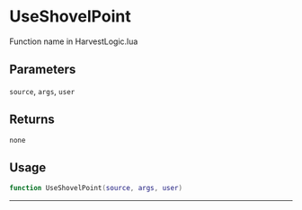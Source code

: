 # UseShovelPoint
Function name in HarvestLogic.lua
## Parameters
`source`, `args`, `user`
## Returns
`none`
## Usage
```lua
function UseShovelPoint(source, args, user)
```
---

